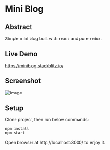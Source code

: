 # Mini Blog

## Abstract
Simple mini blog built with `react` and pure `redux`.

## Live Demo
https://miniblog.stackblitz.io/

## Screenshot
![image](https://user-images.githubusercontent.com/22311747/229104862-4be83a0e-a8f3-4256-9db8-6a2111517e92.png)

## Setup
Clone project, then run below commands:
```sh
npm install
npm start
```
Open browser at http://localhost:3000/ to enjoy it.
